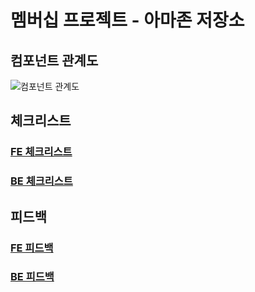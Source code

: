 # 멤버십 프로젝트 - 아마존 저장소

## 컴포넌트 관계도
![컴포넌트 관계도](https://user-images.githubusercontent.com/47619140/65292226-8c2cd500-db91-11e9-97d5-b638975e49de.png)

## 체크리스트

### [FE 체크리스트](./markdowns/fe_checklist.md)
### [BE 체크리스트](./markdowns/be_checklist.md)

## 피드백

### [FE 피드백](./markdowns/fe_feedback.md)
### [BE 피드백](./markdowns/be_feedback.md)
